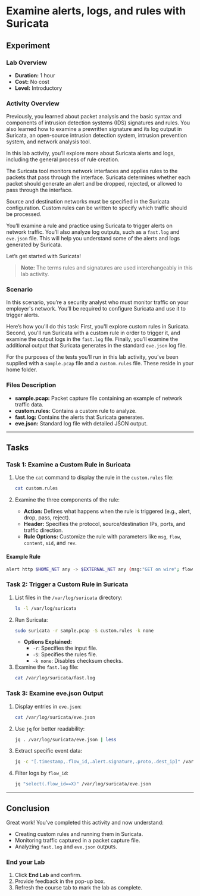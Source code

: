 
# Examine alerts, logs, and rules with Suricata

## Experiment

### Lab Overview
- **Duration:** 1 hour
- **Cost:** No cost
- **Level:** Introductory

### Activity Overview
Previously, you learned about packet analysis and the basic syntax and components of intrusion detection systems (IDS) signatures and rules. You also learned how to examine a prewritten signature and its log output in Suricata, an open-source intrusion detection system, intrusion prevention system, and network analysis tool.

In this lab activity, you’ll explore more about Suricata alerts and logs, including the general process of rule creation.

The Suricata tool monitors network interfaces and applies rules to the packets that pass through the interface. Suricata determines whether each packet should generate an alert and be dropped, rejected, or allowed to pass through the interface.

Source and destination networks must be specified in the Suricata configuration. Custom rules can be written to specify which traffic should be processed.

You’ll examine a rule and practice using Suricata to trigger alerts on network traffic. You’ll also analyze log outputs, such as a `fast.log` and `eve.json` file. This will help you understand some of the alerts and logs generated by Suricata.

Let’s get started with Suricata!

> **Note:** The terms rules and signatures are used interchangeably in this lab activity.

### Scenario
In this scenario, you’re a security analyst who must monitor traffic on your employer's network. You’ll be required to configure Suricata and use it to trigger alerts.

Here’s how you'll do this task: First, you'll explore custom rules in Suricata. Second, you'll run Suricata with a custom rule in order to trigger it, and examine the output logs in the `fast.log` file. Finally, you’ll examine the additional output that Suricata generates in the standard `eve.json` log file.

For the purposes of the tests you’ll run in this lab activity, you’ve been supplied with a `sample.pcap` file and a `custom.rules` file. These reside in your home folder.

### Files Description
- **sample.pcap:** Packet capture file containing an example of network traffic data.
- **custom.rules:** Contains a custom rule to analyze.
- **fast.log:** Contains the alerts that Suricata generates.
- **eve.json:** Standard log file with detailed JSON output.

---

## Tasks

### Task 1: Examine a Custom Rule in Suricata
1. Use the `cat` command to display the rule in the `custom.rules` file:
   ```bash
   cat custom.rules
   ```

2. Examine the three components of the rule:
   - **Action:** Defines what happens when the rule is triggered (e.g., alert, drop, pass, reject).
   - **Header:** Specifies the protocol, source/destination IPs, ports, and traffic direction.
   - **Rule Options:** Customize the rule with parameters like `msg`, `flow`, `content`, `sid`, and `rev`.

#### Example Rule
```bash
alert http $HOME_NET any -> $EXTERNAL_NET any (msg:"GET on wire"; flow:established,to_server; content:"GET"; http_method; sid:12345; rev:3;)
```

### Task 2: Trigger a Custom Rule in Suricata
1. List files in the `/var/log/suricata` directory:
   ```bash
   ls -l /var/log/suricata
   ```
2. Run Suricata:
   ```bash
   sudo suricata -r sample.pcap -S custom.rules -k none
   ```
   - **Options Explained:**
     - `-r`: Specifies the input file.
     - `-S`: Specifies the rules file.
     - `-k none`: Disables checksum checks.
3. Examine the `fast.log` file:
   ```bash
   cat /var/log/suricata/fast.log
   ```

### Task 3: Examine eve.json Output
1. Display entries in `eve.json`:
   ```bash
   cat /var/log/suricata/eve.json
   ```
2. Use `jq` for better readability:
   ```bash
   jq . /var/log/suricata/eve.json | less
   ```
3. Extract specific event data:
   ```bash
   jq -c "[.timestamp,.flow_id,.alert.signature,.proto,.dest_ip]" /var/log/suricata/eve.json
   ```
4. Filter logs by `flow_id`:
   ```bash
   jq "select(.flow_id==X)" /var/log/suricata/eve.json
   ```

---

## Conclusion
Great work! You’ve completed this activity and now understand:
- Creating custom rules and running them in Suricata.
- Monitoring traffic captured in a packet capture file.
- Analyzing `fast.log` and `eve.json` outputs.

### End your Lab
1. Click **End Lab** and confirm.
2. Provide feedback in the pop-up box.
3. Refresh the course tab to mark the lab as complete.

